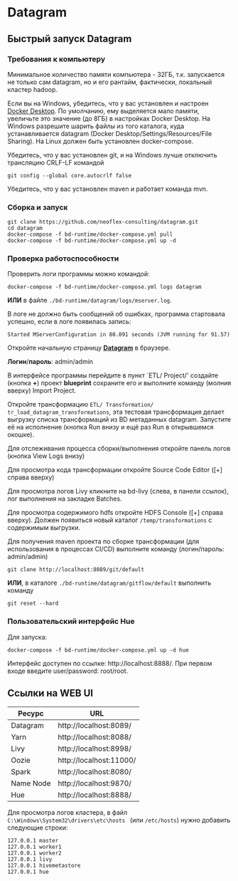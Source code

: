 # Datagram

## Быстрый запуск Datagram
### Требования к компьютеру
Минимальное количество памяти компьютера - 32ГБ, 
т.к. запускается не только сам datagram, но и его рантайм,
фактически, локальный кластер hadoop.

Если вы на Windows, убедитесь, что у вас установлен и настроен [Docker Desktop](https://www.docker.com/products/docker-desktop).
По умолчанию, ему выделяется мало памяти, увеличьте это значение (до 8ГБ) в настройках Docker Desktop.
На Windows разрешите шарить файлы из того каталога, куда устанавливается datagram (Docker Desktop/Settings/Resources/File Sharing).
На Linux должен быть установлен docker-compose.

Убедитесь, что у вас установлен git, и на Windows лучше отключить трансляцию CRLF-LF командой
```
git config --global core.autocrlf false
```
Убедитесь, что у вас установлен maven и работает команда mvn.
### Сборка и запуск
```
git clone https://github.com/neoflex-consulting/datagram.git
cd datagram
docker-compose -f bd-runtime/docker-compose.yml pull
docker-compose -f bd-runtime/docker-compose.yml up -d
```

### Проверка работоспособности
Проверить логи программы можно командой:
```
docker-compose -f bd-runtime/docker-compose.yml logs datagram
```
__ИЛИ__ в файле `./bd-runtime/datagram/logs/mserver.log`.

В логе не должно быть сообщений об ошибках, программа стартовала успешно,
если в логе появилась запись:
```
Started MServerConfiguration in 80.091 seconds (JVM running for 91.57)
```

Откройте начальную страницу [__Datagram__](http://localhost:8089/) в браузере.

__Логин__/__пароль__: admin/admin

В интерфейсе программы перейдите в пункт `ETL/ Project/' создайте (кнопка __+__) проект __blueprint__
сохраните его и выполните команду (молния вверху) Import Project.

Откройте трансформацию  `ETL/ Transformation/ tr_load_datagram_transformations`,
эта тестовая трансформация делает выгрузку списка трансформаций из BD метаданных datagram.
Запустите её на исполнение (кнопка Run внизу и ещё раз Run в открывшемся окошке).

Для отслеживания процесса сборки/выполнения откройте панель логов (кнопка View Logs внизу)

Для просмотра кода трансформации откройте Source Code Editor ([+] справа вверху)

Для просмотра логов Livy кликните на bd-livy (слева, в панели ссылок), лог выполнения на закладке Batches.

Для просмотра содержимого hdfs откройте HDFS Console ([+] справа вверху). 
Должен появиться новый каталог `/temp/transformations` с содержимым выгрузки.

Для получения maven проекта по сборке трансформации (для использования в процессах CI/CD)
выполните команду (логин/пароль: admin/admin)
```
git clone http://localhost:8089/git/default
```
__ИЛИ__, в каталоге `./bd-runtime/datagram/gitflow/default` выполнить команду
```
git reset --hard
```
### Пользовательский интерфейс Hue
Для запуска:
```
docker-compose -f bd-runtime/docker-compose.yml up -d hue
```
Интерфейс доступен по ссылке: http://localhost:8888/.
При первом входе введите user/password: root/root.

## Ссылки на WEB UI
Ресурс|URL
------|---
Datagram|http://localhost:8089/
Yarn|http://localhost:8088/
Livy|http://localhost:8998/
Oozie|http://localhost:11000/
Spark|http://localhost:8080/
Name Node|http://localhost:9870/
Hue|http://localhost:8888/


Для просмотра логов кластера, в файл `C:\Windows\System32\drivers\etc\hosts ` (или `/etc/hosts`) нужно добавить следующие строки:
```
127.0.0.1 master
127.0.0.1 worker1
127.0.0.1 worker2
127.0.0.1 livy
127.0.0.1 hivemetastore
127.0.0.1 hue
```
